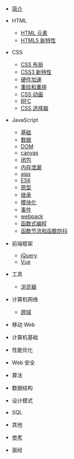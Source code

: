 - [简介](/?id=简介)

- HTML
  
  - [HTML 元素](element)
  - [HTML5 新特性](html5)
  
- CSS
  
  - [CSS 布局](layout)
  - [CSS3 新特性](css3)
  - [硬件加速](speedUp)
  - [重绘和重排](rearrange)
  - [CSS 动画](animation)
  - [BFC](bfc)
  - [CSS 选择器](selector)
  
- JavaScript
  - [基础](daseJs)
  - [数据](data)
  - [DOM](dom)
  - [canvas](canvas)
  - [闭包](closure)
  - [内存泄漏](memory)
  - [ajax](ajax)
  - [ES6](es6)
  - [原型](prototype)
  - [继承](inherit)
  - [模块化](module)
  - [事件](event)
  - [webpack](webpack)
  - [函数式编程](function)
  - [函数节流和函数防抖](throttle)

- 前端框架
  - [jQuery](jquery)
  - [Vue](vue)

- 工具
  - [浏览器](browser)

- 计算机网络
  - [跨域](crossDomain)


- 移动 Web
- 计算机基础
- 性能优化
- Web 安全
- 算法
- 数据结构
- 设计模式
- SQL
- 其他
- [参考](refer)
- 面经
